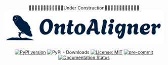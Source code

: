 <div align="center">
  🔴🔴🔴🔴🔴🔴🔴🔴🔴🔴🔴🔴Under Construction🔴🔴🔴🔴🔴🔴🔴🔴🔴🔴🔴🔴
</div>


<div align="center">
  <img src="images/logo-with-background.png"/>
</div>

[//]: # (<h3><div align="center">OntoAligner: A Ontology Alignment Python Library </div> <br></h3>)

<div align="center">

[![PyPI version](https://badge.fury.io/py/OntoAligner.svg)](https://badge.fury.io/py/OntoAligner)
![PyPI - Downloads](https://img.shields.io/pypi/dm/ontoaligner)
[![License: MIT](https://img.shields.io/badge/License-MIT-blue.svg)](https://opensource.org/licenses/MIT)
[![pre-commit](https://img.shields.io/badge/pre--commit-enabled-brightgreen?logo=pre-commit)](https://github.com/pre-commit/pre-commit)
[![Documentation Status](https://readthedocs.org/projects/ontoaligner/badge/?version=latest)](http://ontoaligner.readthedocs.io/projects/ontoaligner/en/latest/?badge=latest)

</div>

[//]: # ()
[//]: # ()
[//]: # (**OntoAligner** is a Python library built to make ontology alignment/matching easy to use for everyone!)

[//]: # ()
[//]: # (## Installation)

[//]: # (OntoAligner is available on PyPI and can be installed with pip:)

[//]: # (```)

[//]: # (pip install ontoaligner)

[//]: # (```)

[//]: # ()
[//]: # (You can also install the latest version from the source:)

[//]: # (```)

[//]: # (git clone git@github.com:sciknoworg/OntoAligner.git)

[//]: # (pip install ./ontoaligner)

[//]: # (```)

[//]: # (## Documentation)

[//]: # ()
[//]: # (## Quick Tour)

[//]: # ()
[//]: # (## Contribution)

[//]: # (We welcome contributions of any and greatly value your support in enhancing OntoAligner.  Before getting started, please review our contribution guidelines in [CONTRIBUTING.md]&#40;CONTRIBUTING.md&#41;. Your involvement is sincerely appreciated!)

[//]: # ()
[//]: # (## Contact)

[//]: # (We highly recommend to submit any issues or questions in the issues.)

[//]: # ()
[//]: # (## Citation)

[//]: # (If you found this project useful in your work or research please cite the following works:)

[//]: # ()
[//]: # (```bibtex)

[//]: # (@misc{giglou2024llms4om,)

[//]: # (      title={LLMs4OM: Matching Ontologies with Large Language Models},)

[//]: # (      author={Hamed Babaei Giglou and Jennifer D'Souza and Felix Engel and Sören Auer},)

[//]: # (      year={2024},)

[//]: # (      eprint={2404.10317},)

[//]: # (      archivePrefix={arXiv},)

[//]: # (      primaryClass={cs.AI})

[//]: # (})

[//]: # (```)

[//]: # ()
[//]: # (```bibtex)

[//]: # (@software{babaei_giglou_ontoaligner_2024,)

[//]: # (  author       = {Hamed Babaei Giglou and Sameer Sadruddin and Jennifer D'Souza and Sören Auer},)

[//]: # (  title        = {OntoAligner: An Ontology Alignment Python Library},)

[//]: # (  version      = {0.1.0},)

[//]: # (  year         = {2024},)

[//]: # (  url          = {https://github.com/HamedBabaei/OntoAligner},)

[//]: # (})

[//]: # (```)
